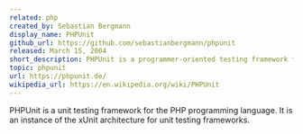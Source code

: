 ```yaml
---
related: php
created_by: Sebastian Bergmann
display_name: PHPUnit
github_url: https://github.com/sebastianbergmann/phpunit
released: March 15, 2004
short_description: PHPUnit is a programmer-oriented testing framework for PHP.
topic: phpunit
url: https://phpunit.de/
wikipedia_url: https://en.wikipedia.org/wiki/PHPUnit
---
```

PHPUnit is a unit testing framework for the PHP programming language. It is an instance of the xUnit architecture for unit testing frameworks.